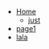 <!-- docs/_sidebar.md -->

* [Home](/)
  * [just](justdo.md "The greatest guide in the world")
* [page1](page1.md "pagepage1111")
* [lala](./lower/page2.md "what do you want")
